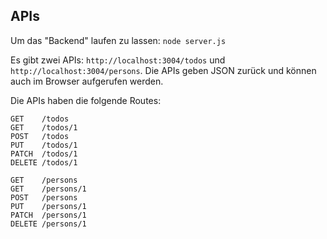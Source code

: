 ## APIs

Um das "Backend" laufen zu lassen: `node server.js`

Es gibt zwei APIs: `http://localhost:3004/todos` und `http://localhost:3004/persons`. Die APIs geben JSON zurück und können auch im Browser aufgerufen werden.

Die APIs haben die folgende Routes:

```
GET    /todos
GET    /todos/1
POST   /todos
PUT    /todos/1
PATCH  /todos/1
DELETE /todos/1
```

```
GET    /persons
GET    /persons/1
POST   /persons
PUT    /persons/1
PATCH  /persons/1
DELETE /persons/1
```
